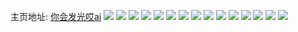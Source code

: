主页地址: [你会发光哎ai](https://weibo.com/u/7362540690) 
![](https://wx4.sinaimg.cn/mw2000/0082gtaily1h9l79qkiyvj329p30xhdx.jpg) 
![](https://wx4.sinaimg.cn/mw2000/0082gtaily1h9l79o98o0j32c0340u0x.jpg) 
![](https://wx4.sinaimg.cn/mw2000/0082gtaily1h8ujgk3qckj31ml1ml7w6.jpg) 
![](https://wx4.sinaimg.cn/mw2000/0082gtaily1h89rad8x7uj32001i07wh.jpg) 
![](https://wx4.sinaimg.cn/mw2000/0082gtaily1h81fvdzcimj30u01hcgwm.jpg) 
![](https://wx4.sinaimg.cn/mw2000/0082gtaily1h7iwv4v3v8j32c03407wi.jpg) 
![](https://wx4.sinaimg.cn/mw2000/0082gtaily1h7gp599n5aj32c02c0kjn.jpg) 
![](https://wx4.sinaimg.cn/mw2000/0082gtaily1h7gp59zqzij326m26m1ky.jpg) 
![](https://wx4.sinaimg.cn/mw2000/0082gtaily1h13ux9ckpqj31851j64qp.jpg) 
![](https://wx4.sinaimg.cn/mw2000/0082gtaily1h02wmu5vk7j30t30e2di3.jpg) 
![](https://wx4.sinaimg.cn/mw2000/0082gtaily1gyvtmq2ckyj32c0340npf.jpg) 
![](https://wx4.sinaimg.cn/mw2000/0082gtaily1gyvtmopzq2j30u01hcdsv.jpg) 
![](https://wx4.sinaimg.cn/mw2000/0082gtaily1gyvtmrctjcj33402c0u0y.jpg) 
![](https://wx4.sinaimg.cn/mw2000/0082gtaily1gyvtlj32brj30yi0yin4a.jpg) 
![](https://wx4.sinaimg.cn/mw2000/0082gtaily1gwc5qwlunlj30u0140n56.jpg) 
